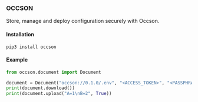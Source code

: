 ### OCCSON

Store, manage and deploy configuration securely with Occson.

#### Installation

```
pip3 install occson
```

#### Example

```python
from occson.document import Document

document = Document("occson://0.1.0/.env", "<ACCESS_TOKEN>", "<PASSPHRASE>")
print(document.download())
print(document.upload("A=1\nB=2", True))
```
